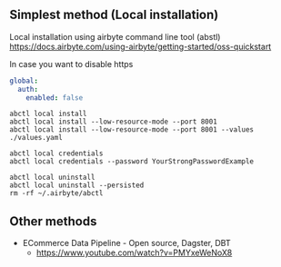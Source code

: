 ## Simplest method (Local installation)
Local installation using airbyte command line tool (abstl)
https://docs.airbyte.com/using-airbyte/getting-started/oss-quickstart

In case you want to disable https
```values.yaml
global:
  auth:
    enabled: false
```

```
abctl local install
abctl local install --low-resource-mode --port 8001
abctl local install --low-resource-mode --port 8001 --values ./values.yaml

abctl local credentials
abctl local credentials --password YourStrongPasswordExample

abctl local uninstall
abctl local uninstall --persisted
rm -rf ~/.airbyte/abctl
```

## Other methods
- ECommerce Data Pipeline - Open source, Dagster, DBT 
	- https://www.youtube.com/watch?v=PMYxeWeNoX8
